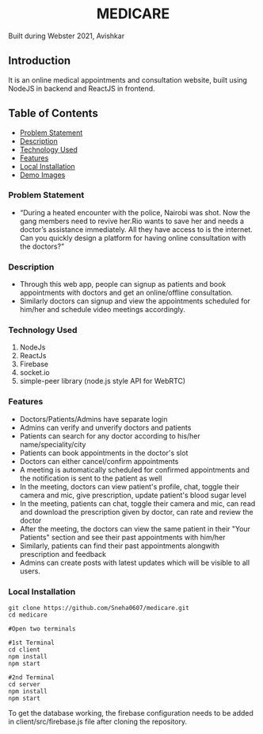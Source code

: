 <h1 align="center">MEDICARE</h1>

<p>Built during Webster 2021, Avishkar</p>

## Introduction
It is an online medical appointments and consultation website, built using NodeJS in backend and ReactJS in frontend. 

## Table of Contents
- [Problem Statement](#problem-statement)
- [Description](#description)
- [Technology Used](#technology-used)
- [Features](#features)
- [Local Installation](#local-installation)
- [Demo Images](#demo-images)

### Problem Statement
- “During a heated encounter with the police, Nairobi was shot. Now the gang members need to revive her.Rio wants to save her and needs a doctor’s assistance immediately. All they have access to is the internet. Can you quickly design a platform for having online consultation with the doctors?”

### Description
- Through this web app, people can signup as patients and book appointments with doctors and get an online/offline consultation. 
- Similarly doctors can signup and view the appointments scheduled for him/her and schedule video meetings accordingly.

### Technology Used
  1) NodeJs
  2) ReactJs
  3) Firebase
  4) socket.io
  5) simple-peer library (node.js style API for WebRTC)

### Features
- Doctors/Patients/Admins have separate login
- Admins can verify and unverify doctors and patients
- Patients can search for any doctor according to his/her name/speciality/city
- Patients can book appointments in the doctor's slot
- Doctors can either cancel/confirm appointments
- A meeting is automatically scheduled for confirmed appointments and the notification is sent to the patient as well
- In the meeting, doctors can view patient's profile, chat, toggle their camera and mic, give prescription, update patient's blood sugar level
- In the meeting, patients can chat, toggle their camera and mic, can read and download the prescription given by doctor, can rate and review the doctor
- After the meeting, the doctors can view the same patient in their "Your Patients" section and see their past appointments with him/her
- Similarly, patients can find their past appointments alongwith prescription and feedback
- Admins can create posts with latest updates which will be visible to all users.

### Local Installation
```
git clone https://github.com/Sneha0607/medicare.git
cd medicare

#Open two terminals

#1st Terminal
cd client
npm install
npm start

#2nd Terminal
cd server
npm install
npm start
```
To get the database working, the firebase configuration needs to be added in client/src/firebase.js file after cloning the repository.

